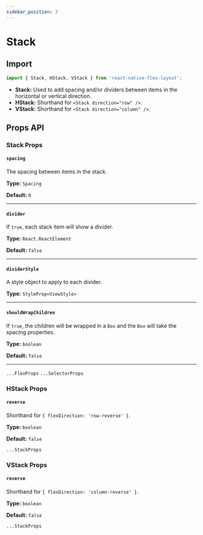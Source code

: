 ```yaml
---
sidebar_position: 3
---
```


# Stack

## Import

```js
import { Stack, HStack, VStack } from 'react-native-flex-layout';
```

- **Stack:** Used to add spacing and/or dividers between items in the horizontal or vertical direction.
- **HStack:** Shorthand for `<Stack direction="row" />`.
- **VStack:** Shorthand for `<Stack direction="column" />`.

## Props API

### Stack Props

#### `spacing`

The spacing between items in the stack.

**Type:** `Spacing`

**Default:** `0`

---

#### `divider`

If `true`, each stack item will show a divider.

**Type:** `React.ReactElement`

**Default:** `false`

---

#### `dividerStyle`

A style object to apply to each divider.

**Type:** `StyleProp<ViewStyle>`

---

#### `shouldWrapChildren`

If `true`, the children will be wrapped in a `Box` and the `Box` will take the spacing properties.

**Type:** `boolean`

**Default:** `false`

---

`...FlexProps` `...SelectorProps`

### HStack Props

#### `reverse`

Shorthand for `{ flexDirection: 'row-reverse' }`.

**Type:** `boolean`

**Default:** `false`

`...StackProps`

### VStack Props

#### `reverse`

Shorthand for `{ flexDirection: 'column-reverse' }`.

**Type:** `boolean`

**Default:** `false`

`...StackProps`

